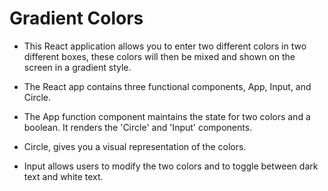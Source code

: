 # Gradient Colors

* This React application allows you to enter two different colors in two different boxes, these colors will then be mixed and shown
on the screen in a gradient style.

* The React app contains three functional components, App, Input, and Circle.

* The App function component maintains the state for two colors and a boolean.
   It renders the 'Circle' and 'Input' components.  

* Circle, gives you a visual representation of the colors.

* Input allows users to modify the two colors and to toggle between dark text and white text.
